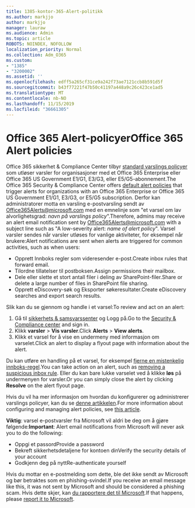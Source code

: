 ```yaml
---
title: 1385-kontor-365-Alert-politikk
ms.author: markjjo
author: markjjo
manager: lauraw
ms.audience: Admin
ms.topic: article
ROBOTS: NOINDEX, NOFOLLOW
localization_priority: Normal
ms.collection: Adm_O365
ms.custom:
- "1385"
- "3200002"
ms.assetid: ''
ms.openlocfilehash: edff5a265cf31ce9a242f73ae7121ccb8b591d5f
ms.sourcegitcommit: b43f77221f47b50c41197a448a9c26c423ce1ad5
ms.translationtype: MT
ms.contentlocale: nb-NO
ms.lasthandoff: 11/15/2019
ms.locfileid: "36661305"
---
```

# <a name="office-365-alert-policies"></a><span data-ttu-id="3d74d-102">Office 365 Alert-policyer</span><span class="sxs-lookup"><span data-stu-id="3d74d-102">Office 365 Alert policies</span></span>

<span data-ttu-id="3d74d-103">Office 365 sikkerhet & Compliance Center tilbyr [standard varslings policyer](https://docs.microsoft.com/office365/securitycompliance/alert-policies#default-alert-policies) som utløser varsler for organisasjoner med et Office 365 Enterprise eller Office 365 US Government E1/G1, E3/G3, eller E5/G5-abonnement.</span><span class="sxs-lookup"><span data-stu-id="3d74d-103">The Office 365 Security & Compliance Center offers [default alert policies](https://docs.microsoft.com/office365/securitycompliance/alert-policies#default-alert-policies) that trigger alerts for organizations with an Office 365 Enterprise or Office 365 US Government E1/G1, E3/G3, or E5/G5 subscription.</span></span> <span data-ttu-id="3d74d-104">Derfor kan administratorer motta en varsling e-postvarsling sendt av Office365Alerts@microsoft.com med en emnelinje som "et varsel om lav alvorlighetsgrad: *navn på varslings policy*".</span><span class="sxs-lookup"><span data-stu-id="3d74d-104">Therefore, admins may receive an alert email notification sent by Office365Alerts@microsoft.com with a subject line such as "A low-severity alert: *name of alert policy*".</span></span> <span data-ttu-id="3d74d-105">Varsel varsler sendes når varsler utløses for vanlige aktiviteter, for eksempel når brukere:</span><span class="sxs-lookup"><span data-stu-id="3d74d-105">Alert notifications are sent when alerts are triggered for common activities, such as when users:</span></span>

- <span data-ttu-id="3d74d-106">Opprett Innboks regler som videresender e-post.</span><span class="sxs-lookup"><span data-stu-id="3d74d-106">Create inbox rules that forward email.</span></span>
- <span data-ttu-id="3d74d-107">Tilordne tillatelser til postboksen.</span><span class="sxs-lookup"><span data-stu-id="3d74d-107">Assign permissions their mailbox.</span></span>
- <span data-ttu-id="3d74d-108">Dele eller slette et stort antall filer i deling av SharePoint-filer.</span><span class="sxs-lookup"><span data-stu-id="3d74d-108">Share or delete a large number of files in SharePoint file sharing.</span></span>
- <span data-ttu-id="3d74d-109">Opprett eDiscovery-søk og Eksporter søkeresultater.</span><span class="sxs-lookup"><span data-stu-id="3d74d-109">Create eDiscovery searches and export search results.</span></span>

<span data-ttu-id="3d74d-110">Slik kan du se gjennom og handle i et varsel:</span><span class="sxs-lookup"><span data-stu-id="3d74d-110">To review and act on an alert:</span></span>

1. <span data-ttu-id="3d74d-111">Gå til [sikkerhets & samsvarssenter](https://protection.office.com) og Logg på.</span><span class="sxs-lookup"><span data-stu-id="3d74d-111">Go to the [Security & Compliance center](https://protection.office.com) and sign in.</span></span>
2. <span data-ttu-id="3d74d-112">Klikk **varsler** > **Vis varsler**.</span><span class="sxs-lookup"><span data-stu-id="3d74d-112">Click **Alerts** > **View alerts**.</span></span>
3. <span data-ttu-id="3d74d-113">Klikk et varsel for å vise en undermeny med informasjon om varselet.</span><span class="sxs-lookup"><span data-stu-id="3d74d-113">Click an alert to display a flyout page with information about the alert.</span></span>

<span data-ttu-id="3d74d-114">Du kan utføre en handling på et varsel, for eksempel [fjerne en mistenkelig innboks-regel](https://docs.microsoft.com/office365/securitycompliance/responding-to-a-compromised-email-account).</span><span class="sxs-lookup"><span data-stu-id="3d74d-114">You can take action on an alert, such as [removing a suspicious inbox rule](https://docs.microsoft.com/office365/securitycompliance/responding-to-a-compromised-email-account).</span></span> <span data-ttu-id="3d74d-115">Eller du kan bare lukke varselet ved å klikke **løs** på undermenyen for varsler.</span><span class="sxs-lookup"><span data-stu-id="3d74d-115">Or you can simply close the alert by clicking **Resolve** on the alert flyout page.</span></span>

<span data-ttu-id="3d74d-116">Hvis du vil ha mer informasjon om hvordan du konfigurerer og administrerer varslings policyer, kan du se [denne artikkelen](https://docs.microsoft.com/office365/securitycompliance/alert-policies).</span><span class="sxs-lookup"><span data-stu-id="3d74d-116">For more information about configuring and managing alert policies, see  [this article](https://docs.microsoft.com/office365/securitycompliance/alert-policies).</span></span>

<span data-ttu-id="3d74d-117">**Viktig**: varsel e-postvarsler fra Microsoft vil aldri be deg om å gjøre følgende:</span><span class="sxs-lookup"><span data-stu-id="3d74d-117">**Important**: Alert email notifications from Microsoft will never ask you to do the following:</span></span>

- <span data-ttu-id="3d74d-118">Oppgi et passord</span><span class="sxs-lookup"><span data-stu-id="3d74d-118">Provide a password</span></span>
- <span data-ttu-id="3d74d-119">Bekreft sikkerhetsdetaljene for kontoen din</span><span class="sxs-lookup"><span data-stu-id="3d74d-119">Verify the security details of your account</span></span>
- <span data-ttu-id="3d74d-120">Godkjenn deg på nytt</span><span class="sxs-lookup"><span data-stu-id="3d74d-120">Re-authenticate yourself</span></span>

<span data-ttu-id="3d74d-121">Hvis du mottar en e-postmelding som dette, ble det ikke sendt av Microsoft og bør betraktes som en phishing-svindel.</span><span class="sxs-lookup"><span data-stu-id="3d74d-121">If you receive an email message like this, it was not sent by Microsoft and should be considered a phishing scam.</span></span> <span data-ttu-id="3d74d-122">Hvis dette skjer, kan [du rapportere det til Microsoft](https://docs.microsoft.com/office365/SecurityCompliance/report-junk-email-and-phishing-scams-in-outlook-on-the-web-eop).</span><span class="sxs-lookup"><span data-stu-id="3d74d-122">If that happens, please [report it to Microsoft](https://docs.microsoft.com/office365/SecurityCompliance/report-junk-email-and-phishing-scams-in-outlook-on-the-web-eop).</span></span>